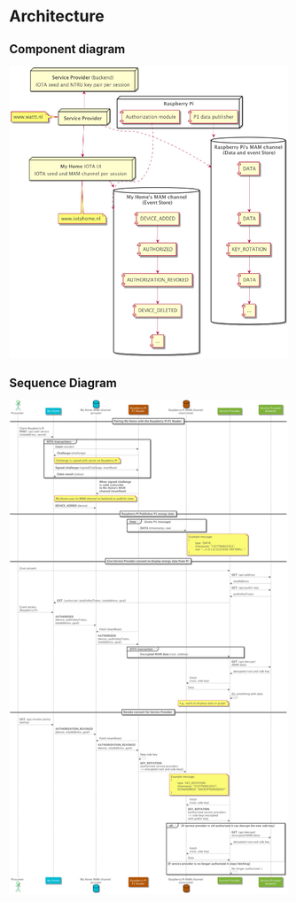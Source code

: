 # Architecture

## Component diagram

![component diagram](assets/component-diagram.png)

## Sequence Diagram

![sequence diagram](assets/sequence-diagram.png)
